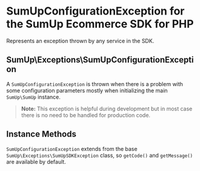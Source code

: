 # SumUpConfigurationException for the SumUp Ecommerce SDK for PHP

Represents an exception thrown by any service in the SDK.

## SumUp\Exceptions\SumUpConfigurationException

A `SumUpConfigurationException` is thrown when there is a problem with some configuration parameters mostly when initializing the main `SumUp\SumUp` instance.

> **Note:** This exception is helpful during development but in most case there is no need to be handled for production code.

## Instance Methods

`SumUpConfigurationException` extends from the base `SumUp\Exceptions\SumUpSDKException` class, so `getCode()` and `getMessage()` are available by default.
